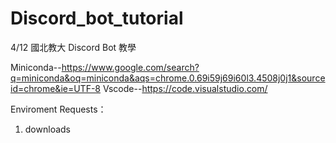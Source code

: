# Discord_bot_tutorial
4/12 國北教大 Discord Bot 教學

Miniconda--https://www.google.com/search?q=miniconda&oq=miniconda&aqs=chrome.0.69i59j69i60l3.4508j0j1&sourceid=chrome&ie=UTF-8
Vscode--https://code.visualstudio.com/

Enviroment Requests：

1. downloads

